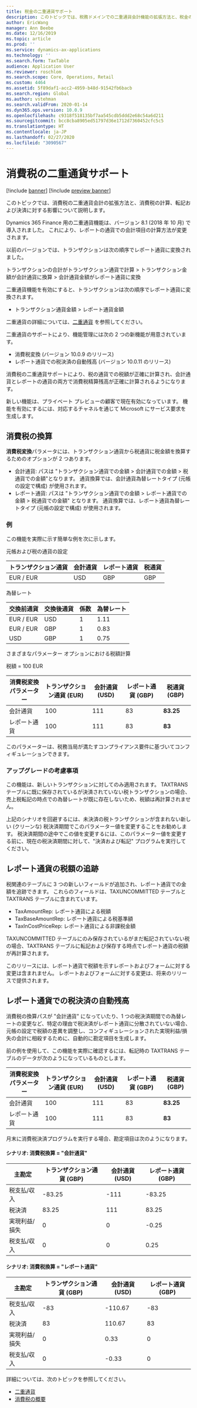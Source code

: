 ```yaml
---
title: 税金の二重通貨サポート
description: このトピックでは、税務ドメインでの二重通貨会計機能の拡張方法と、税金の計算および転記に対する影響について説明します
author: EricWang
manager: Ann Beebe
ms.date: 12/16/2019
ms.topic: article
ms.prod: ''
ms.service: dynamics-ax-applications
ms.technology: ''
ms.search.form: TaxTable
audience: Application User
ms.reviewer: roschlom
ms.search.scope: Core, Operations, Retail
ms.custom: 4464
ms.assetid: 5f89daf1-acc2-4959-b48d-91542fb6bacb
ms.search.region: Global
ms.author: vstehman
ms.search.validFrom: 2020-01-14
ms.dyn365.ops.version: 10.0.9
ms.openlocfilehash: c9318f518135bf7aa545cdb5ddd2e68c54a6d211
ms.sourcegitcommit: bcc8cba8905ed51797d36e1712d7360452cfc5c5
ms.translationtype: HT
ms.contentlocale: ja-JP
ms.lasthandoff: 02/27/2020
ms.locfileid: "3090567"
---
```

# <a name="dual-currency-support-for-sales-tax"></a>消費税の二重通貨サポート
[!include [banner](../includes/banner.md)]
[!include [preview banner](../includes/preview-banner.md)]

このトピックでは、消費税の二重通貨会計の拡張方法と、消費税の計算、転記および決済に対する影響について説明します。

Dynamics 365 Finance 用の二重通貨機能は、バージョン 8.1 (2018 年 10 月) で導入されました。 これにより、レポートの通貨での会計項目の計算方法が変更されます。

以前のバージョンでは、トランザクションは次の順序でレポート通貨に変換されました。 

トランザクションの合計がトランザクション通貨で計算 > トランザクション金額が会計通貨に換算 > 会計通貨金額がレポート通貨に変換

二重通貨機能を有効にすると、トランザクションは次の順序でレポート通貨に変換されます。

- トランザクション通貨金額 > レポート通貨金額

二重通貨の詳細については、[二重通貨](dual-currency.md) を参照してください。

二重通貨のサポートにより、機能管理には次の 2 つの新機能が用意されています。 

- 消費税変換 (バージョン 10.0.9 のリリース)
- レポート通貨での税決済の自動残高 (バージョン 10.0.11 のリリース)

消費税の二重通貨サポートにより、税の通貨での税額が正確に計算され、会計通貨とレポートの通貨の両方で消費税精算残高が正確に計算されるようになります。 

新しい機能は、プライベート プレビューの顧客で現在有効になっています。 機能を有効にするには、対応するチャネルを通じて Microsoft にサービス要求を生成します。

## <a name="sales-tax-conversion"></a>消費税の換算

**消費税変換**パラメータには、トランザクション通貨から税通貨に税金額を換算するためのオプションが 2 つあります。 

- 会計通貨: パスは "トランザクション通貨での金額 > 会計通貨での金額 > 税通貨での金額"となります。 通貨換算では、会計通貨為替レートタイプ (元帳の設定で構成) が使用されます。
- レポート通貨: パスは "トランザクション通貨での金額 > レポート通貨での金額 > 税通貨での金額" となります。 通貨換算では、レポート通貨為替レートタイプ (元帳の設定で構成) が使用されます。

### <a name="example"></a>例

この機能を実際に示す簡単な例を次に示します。

元帳および税の通貨の設定

| トランザクション通貨 | 会計通貨 | レポート通貨 | 税通貨 |
| -------------------- | ------------------- | ------------------ | ------------ |
| EUR / EUR                  | USD                 | GBP                | GBP          |

為替レート

| 交換前通貨 | 交換後通貨 | 係数 | 為替レート |
| ------------- | ----------- | ------ | ------------- |
| EUR / EUR           | USD         | 1      | 1.11          |
| EUR / EUR           | GBP         | 1      | 0.83          |
| USD           | GBP         | 1      | 0.75          |

さまざまなパラメーター オプションにおける税額計算

税額 = 100 EUR

| 消費税変換パラメーター | トランザクション通貨 (EUR) | 会計通貨 (USD) | レポート通貨 (GBP) | 税通貨 (GBP) |
| ------------------------------- | -------------------------- | ------------------------- | ------------------------ | ------------------ |
| 会計通貨             | 100                        | 111                       | 83                       | **83.25**          |
| レポート通貨              | 100                        | 111                       | 83                       | **83**             |

このパラメーターは、税務当局が満たすコンプライアンス要件に基づいてコンフィギュレーションできます。


### <a name="upgrade-consideration"></a>アップグレードの考慮事項

この機能は、新しいトランザクションに対してのみ適用されます。 TAXTRANS テーブルに既に保存されているが決済されていない税トランザクションの場合、売上税転記の時点での為替レートが既に存在しないため、税額は再計算されません。

上記のシナリオを回避するには、未決済の税トランザクションが含まれない新しい (クリーンな) 税決済期間でこのパラメーター値を変更することをお勧めします。 税決済期間の途中でこの値を変更するには、このパラメーター値を変更する前に、現在の税決済期間に対して、"決済および転記" プログラムを実行してください。


## <a name="track-reporting-currency-tax-amount"></a>レポート通貨の税額の追跡

税関連のテーブルに 3 つの新しいフィールドが追加され、レポート通貨での金額を追跡できます。 これらのフィールドは、TAXUNCOMMITTED テーブルと TAXTRANS テーブルに含まれています。

- TaxAmountRep: レポート通貨による税額
- TaxBaseAmountRep: レポート通貨による税基準額
- TaxInCostPriceRep: レポート通貨による非課税金額

TAXUNCOMMITTED テーブルにのみ保存されているがまだ転記されていない税の場合、TAXTRANS テーブルに転記および保存する時点でレポート通貨の税額が再計算されます。

このリリースには、レポート通貨で税額を示すレポートおよびフォームに対する変更は含まれません。 レポートおよびフォームに対する変更は、将来のリリースで提供されます。



## <a name="tax-settlement-auto-balance-in-reporting-currency"></a>レポート通貨での税決済の自動残高 

消費税の換算パスが "会計通貨" になっていたり、1 つの税決済期間での為替レートの変更など、特定の理由で税決済がレポート通貨に分散されていない場合、元帳の設定で税額の差異を調整し、コンフィギュレーションされた実現利益/損失の会計に相殺するために、自動的に勘定項目を生成します。

前の例を使用して、この機能を実際に確認するには、転記時の TAXTRANS テーブルのデータが次のようになっているものとします。

| 消費税変換パラメーター | トランザクション通貨 (EUR) | 会計通貨 (USD) | レポート通貨 (GBP) | 税通貨 (GBP) |
| ------------------------------- | -------------------------- | ------------------------- | ------------------------ | ------------------ |
| 会計通貨             | 100                        | 111                       | 83                       | **83.25**          |
| レポート通貨              | 100                        | 111                       | 83                       | **83**             |

月末に消費税決済プログラムを実行する場合、勘定項目は次のようになります。
#### <a name="scenario-sales-tax-conversion--accounting-currency"></a>シナリオ: 消費税換算 = "会計通貨"

| 主勘定           | トランザクション通貨 (GBP) | 会計通貨 (USD) | レポート通貨 (GBP) |
| ---------------------- | -------------------------- | ------------------------- | ------------------------ |
| 税支払/収入 | -83.25                     | -111                      | -83.25                   |
| 税決済         | 83.25                      | 111                       | 83.25                    |
| 実現利益/損失     | 0                          | 0                         | -0.25                    |
| 税支払/収入 | 0                          | 0                         | 0.25                     |

#### <a name="scenario-sales-tax-conversion--reporting-currency"></a>シナリオ: 消費税換算 = "レポート通貨"


| 主勘定           | トランザクション通貨 (GBP) | 会計通貨 (USD) | レポート通貨 (GBP) |
| ---------------------- | -------------------------- | ------------------------- | ------------------------ |
| 税支払/収入 | -83                        | -110.67                   | -83                      |
| 税決済         | 83                         | 110.67                    | 83                       |
| 実現利益/損失     | 0                          | 0.33                      | 0                        |
| 税支払/収入 | 0                          | -0.33                     | 0                        |



詳細については、次のトピックを参照してください。

- [二重通貨](dual-currency.md)
- [消費税の概要](indirect-taxes-overview.md)

